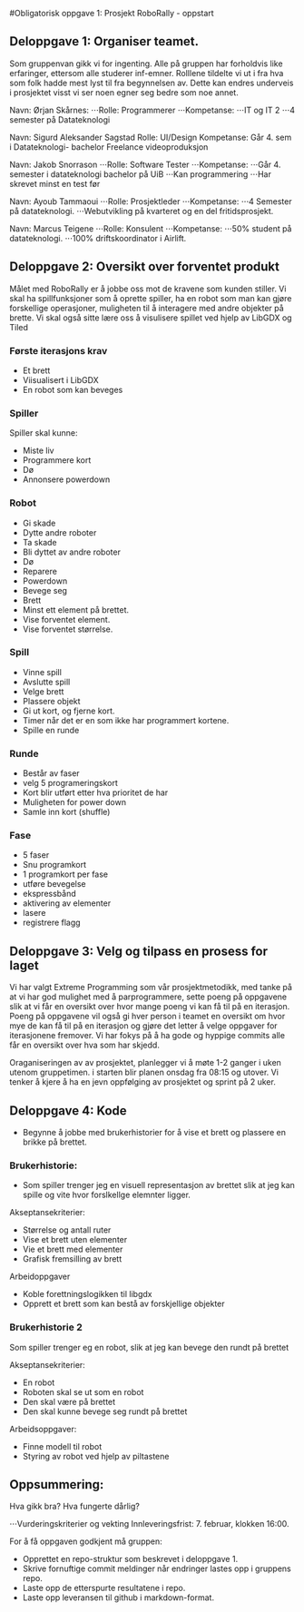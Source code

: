 #Obligatorisk oppgave 1: Prosjekt RoboRally - oppstart

## Deloppgave 1: Organiser teamet. 
Som gruppenvan gikk vi for ingenting. Alle på gruppen har forholdvis like erfaringer, ettersom alle studerer inf-emner. Rolllene tildelte vi ut i fra hva som folk hadde mest lyst til fra begynnelsen av. Dette kan endres underveis i prosjektet visst vi ser noen egner seg bedre som noe annet.

Navn: Ørjan Skårnes:
⋅⋅⋅Rolle: Programmerer
⋅⋅⋅Kompetanse: 
⋅⋅⋅IT og IT 2
⋅⋅⋅4 semester på Datateknologi


Navn: Sigurd Aleksander Sagstad
Rolle: UI/Design
Kompetanse:
Går 4. sem i Datateknologi- bachelor
Freelance videoproduksjon


Navn:  Jakob Snorrason
⋅⋅⋅Rolle: Software Tester
⋅⋅⋅Kompetanse:
⋅⋅⋅Går 4. semester i datateknologi bachelor på UiB
⋅⋅⋅Kan programmering
⋅⋅⋅Har skrevet minst en test før


Navn: Ayoub Tammaoui
⋅⋅⋅Rolle: Prosjektleder 
⋅⋅⋅Kompetanse:
⋅⋅⋅4 Semester på datateknologi.
⋅⋅⋅Webutvikling på kvarteret og en del fritidsprosjekt.

Navn: Marcus Teigene
⋅⋅⋅Rolle: Konsulent
⋅⋅⋅Kompetanse:
⋅⋅⋅50% student på datateknologi.
⋅⋅⋅100% driftskoordinator i Airlift.


## Deloppgave 2: Oversikt over forventet produkt
Målet med RoboRally er å jobbe oss mot de kravene som kunden stiller. Vi skal ha spillfunksjoner som å oprette spiller, ha en robot som man kan gjøre forskellige operasjoner, muligheten til å interagere med andre objekter på brette. Vi skal også sitte lære oss å visulisere spillet ved hjelp av LibGDX og Tiled

### Første iterasjons krav
* Et brett
* Viisualisert i LibGDX
* En robot som kan beveges 

### Spiller
Spiller skal kunne:
* Miste liv
* Programmere kort
* Dø
* Annonsere powerdown


### Robot
* Gi skade
* Dytte andre roboter
* Ta skade
* Bli dyttet av andre roboter
* Dø
* Reparere
* Powerdown
* Bevege seg
* Brett
* Minst ett element på brettet.
* Vise forventet element.
* Vise forventet størrelse.


### Spill
* Vinne spill
* Avslutte spill
* Velge brett
* Plassere objekt
* Gi ut kort, og fjerne kort.
* Timer når det er en som ikke har programmert kortene.
* Spille en runde

### Runde
* Består av faser
* velg 5 programeringskort
* Kort blir utført etter hva prioritet de har
* Muligheten for power down
* Samle  inn kort (shuffle)

### Fase
* 5 faser
* Snu programkort
* 1 programkort per fase
* utføre bevegelse
* ekspressbånd
* aktivering av elementer
* lasere
* registrere flagg



## Deloppgave 3: Velg og tilpass en prosess for laget 
Vi har valgt Extreme Programming som vår prosjektmetodikk, med tanke på at vi har god mulighet med å parprogrammere, sette poeng på oppgavene slik at vi får en oversikt over hvor mange poeng vi kan få til på en iterasjon. Poeng på oppgavene vil også gi hver person i teamet en oversikt om hvor mye de kan få til på en iterasjon og gjøre det letter å velge oppgaver for iterasjonene fremover. Vi har fokys på å ha gode og hyppige commits alle får en oversikt over hva som har skjedd. 

Oraganiseringen av av prosjektet, planlegger vi å møte 1-2 ganger i uken utenom gruppetimen. i starten blir planen onsdag fra 08:15 og utover. Vi tenker å kjere å ha en jevn oppfølging av prosjektet og sprint på 2 uker.


## Deloppgave 4: Kode
* Begynne å jobbe med brukerhistorier for å vise et brett og plassere en brikke på brettet.

### Brukerhistorie:
* Som spiller trenger jeg en visuell representasjon av brettet slik at jeg kan spille og vite hvor forslkellge elemnter ligger.

Akseptansekriterier:
* Størrelse og antall ruter
* Vise et brett uten elementer
* Vie et brett med elementer
* Grafisk fremsilling av brett

Arbeidoppgaver
* Koble forettningslogikken til libgdx
* Opprett et brett som kan bestå av forskjellige objekter


### Brukerhistorie 2
Som spiller trenger eg en robot, slik at jeg kan bevege den rundt på brettet

Akseptansekriterier:
* En robot
* Roboten skal se ut som en robot
* Den skal være på brettet
* Den skal kunne bevege seg rundt på brettet

Arbeidsoppgaver:
* Finne modell til robot
* Styring av robot ved hjelp av piltastene


## Oppsummering:
Hva gikk bra? Hva fungerte dårlig?


⋅⋅⋅Vurderingskriterier og vekting Innleveringsfrist: 7. februar, klokken 16:00.

For å få oppgaven godkjent må gruppen:
* Opprettet en repo-struktur som beskrevet i deloppgave 1.
* Skrive fornuftige commit meldinger når endringer lastes opp i gruppens repo.
* Laste opp de etterspurte resultatene i repo.
* Laste opp leveransen til github i markdown-format.
